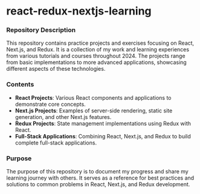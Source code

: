 #  react-redux-nextjs-learning

### Repository Description

This repository contains practice projects and exercises focusing on React, Next.js, and Redux. It is a collection of my work and learning experiences from various tutorials and courses throughout 2024. The projects range from basic implementations to more advanced applications, showcasing different aspects of these technologies.

### Contents

-   **React Projects**: Various React components and applications to demonstrate core concepts.
-   **Next.js Projects**: Examples of server-side rendering, static site generation, and other Next.js features.
-   **Redux Projects**: State management implementations using Redux with React.
-   **Full-Stack Applications**: Combining React, Next.js, and Redux to build complete full-stack applications.

### Purpose

The purpose of this repository is to document my progress and share my learning journey with others. It serves as a reference for best practices and solutions to common problems in React, Next.js, and Redux development.
